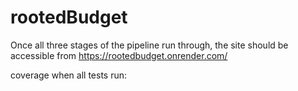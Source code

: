 # rootedBudget
Once all three stages of the pipeline run through, the site should be accessible from
https://rootedbudget.onrender.com/

coverage when all tests run:
